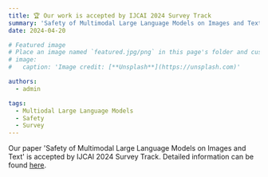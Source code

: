 ```yaml
---
title: 🏆 Our work is accepted by IJCAI 2024 Survey Track
summary: 'Safety of Multimodal Large Language Models on Images and Text'
date: 2024-04-20

# Featured image
# Place an image named `featured.jpg/png` in this page's folder and customize its options here.
# image:
#   caption: 'Image credit: [**Unsplash**](https://unsplash.com)'

authors:
  - admin

tags:
  - Multiodal Large Language Models
  - Safety
  - Survey
---
```

Our paper 'Safety of Multimodal Large Language Models on Images and Text' is accepted by IJCAI 2024 Survey Track. Detailed information can be found [here](https://github.com/isXinLiu/Awesome-MLLM-Safety).
